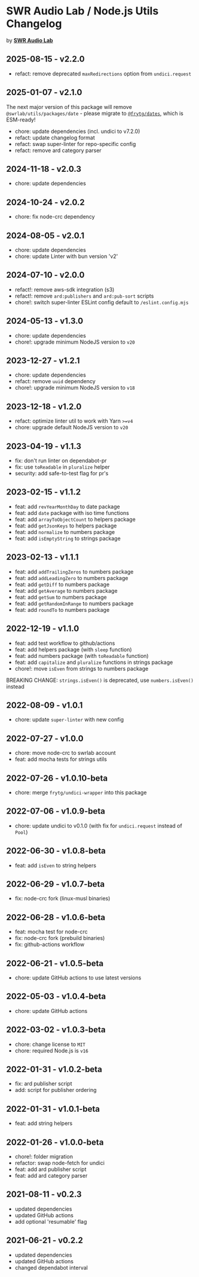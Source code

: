 # SWR Audio Lab / Node.js Utils Changelog

by [**SWR Audio Lab**](https://lab.swr.de/)

## 2025-08-15 - v2.2.0

- refact: remove deprecated `maxRedirections` option from `undici.request`

## 2025-01-07 - v2.1.0

The next major version of this package will remove `@swrlab/utils/packages/date` - please migrate to [`@frytg/dates`](https://jsr.io/@frytg/dates), which is ESM-ready!

- chore: update dependencies (incl. undici to v7.2.0)
- refact: update changelog format
- refact: swap super-linter for repo-specific config
- refact: remove ard category parser

## 2024-11-18 - v2.0.3

- chore: update dependencies

## 2024-10-24 - v2.0.2

- chore: fix node-crc dependency

## 2024-08-05 - v2.0.1

- chore: update dependencies
- chore: update Linter with bun version 'v2'

## 2024-07-10 - v2.0.0

- refact!: remove aws-sdk integration (s3)
- refact!: remove `ard:publishers` and `ard:pub-sort` scripts
- chore!: switch super-linter ESLint config default to `/eslint.config.mjs`

## 2024-05-13 - v1.3.0

- chore: update dependencies
- chore!: upgrade minimum NodeJS version to `v20`

## 2023-12-27 - v1.2.1

- chore: update dependencies
- refact: remove `uuid` dependency
- chore!: upgrade minimum NodeJS version to `v18`

## 2023-12-18 - v1.2.0

- refact: optimize linter util to work with Yarn `>=v4`
- chore: upgrade default NodeJS version to `v20`

## 2023-04-19 - v1.1.3

- fix: don't run linter on dependabot-pr
- fix: use `toReadable` in `pluralize` helper
- security: add safe-to-test flag for pr's

## 2023-02-15 - v1.1.2

- feat: add `revYearMonthDay` to date package
- feat: add `date` package with iso time functions
- feat: add `arrayToObjectCount` to helpers package
- feat: add `getJsonKeys` to helpers package
- feat: add `normalize` to numbers package
- feat: add `isEmptyString` to strings package

## 2023-02-13 - v1.1.1

- feat: add `addTrailingZeros` to numbers package
- feat: add `addLeadingZero` to numbers package
- feat: add `getDiff` to numbers package
- feat: add `getAverage` to numbers package
- feat: add `getSum` to numbers package
- feat: add `getRandomInRange` to numbers package
- feat: add `roundTo` to numbers package

## 2022-12-19 - v1.1.0

- feat: add test workflow to github/actions
- feat: add helpers package (with `sleep` function)
- feat: add numbers package (with `toReadable` function)
- feat: add `capitalize` and `pluralize` functions in strings package
- chore!: move `isEven` from strings to numbers package

BREAKING CHANGE: `strings.isEven()` is deprecated, use `numbers.isEven()` instead

## 2022-08-09 - v1.0.1

- chore: update `super-linter` with new config

## 2022-07-27 - v1.0.0

- chore: move node-crc to swrlab account
- feat: add mocha tests for strings utils

## 2022-07-26 - v1.0.10-beta

- chore: merge `frytg/undici-wrapper` into this package

## 2022-07-06 - v1.0.9-beta

- chore: update undici to v0.1.0 (with fix for `undici.request` instead of `Pool`)

## 2022-06-30 - v1.0.8-beta

- feat: add `isEven` to string helpers

## 2022-06-29 - v1.0.7-beta

- fix: node-crc fork (linux-musl binaries)

## 2022-06-28 - v1.0.6-beta

- feat: mocha test for node-crc
- fix: node-crc fork (prebuild binaries)
- fix: github-actions workflow

## 2022-06-21 - v1.0.5-beta

- chore: update GitHub actions to use latest versions

## 2022-05-03 - v1.0.4-beta

- chore: update GitHub actions

## 2022-03-02 - v1.0.3-beta

- chore: change license to `MIT`
- chore: required Node.js is `v16`

## 2022-01-31 - v1.0.2-beta

- fix: ard publisher script
- add: script for publisher ordering

## 2022-01-31 - v1.0.1-beta

- feat: add string helpers

## 2022-01-26 - v1.0.0-beta

- chore!: folder migration
- refactor: swap node-fetch for undici
- feat: add ard publisher script
- feat: add ard category parser

## 2021-08-11 - v0.2.3

- updated dependencies
- updated GitHub actions
- add optional 'resumable' flag

## 2021-06-21 - v0.2.2

- updated dependencies
- updated GitHub actions
- changed dependabot interval
